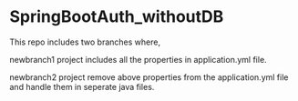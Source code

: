 # SpringBootAuth_withoutDB

This repo includes two branches where, 

newbranch1 project includes all the properties in application.yml file.

newbranch2 project remove above properties from the application.yml file and handle them in seperate java files.
